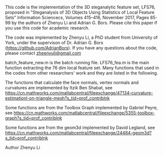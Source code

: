 This code is the implementation of the 3D steganalytic feature set,
LFS76, proposed in "Steganalysis of 3D Objects Using Statistics of Local Feature Sets"
Information Sciencecs, Volumes 415–416, November 2017, Pages 85-99
by the authors of Zhenyu Li and Adrian G. Bors. Please cite this paper if you use this code for academic research.

The code was implemented by Zhenyu Li, a PhD student from University of York, 
under the supervison of Dr. Adrian G. Bors (https://github.com/AdrianBors).
If you have any questions about the code, please contact
zheenyuli@gmail.com

batch_feature_new.m is the batch running file.
LFS76_fea.m is the main function extracting the 76 dim local feature set.
Many functions that used in the codes from other researchers' work and they are listed
in the following.

The functions that calculate the face normals, vertex normals and curvatures are implemented by Itzik Ben Shabat, see 
https://cn.mathworks.com/matlabcentral/fileexchange/47134-curvature-estimationl-on-triangle-mesh?s_tid=prof_contriblnk

Some functions are from the Toolbox Graph implemented by Gabriel Peyre, see
https://cn.mathworks.com/matlabcentral/fileexchange/5355-toolbox-graph?s_tid=prof_contriblnk

Some functions are from the geom3d implemented by  David Legland, see
https://cn.mathworks.com/matlabcentral/fileexchange/24484-geom3d?s_tid=prof_contriblnk

Author Zhenyu Li
